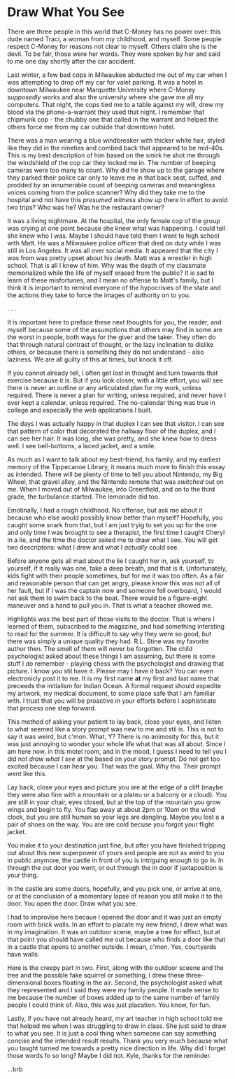 # Draw What You See

There are three people in this world that C-Money has no power over: this dude named Traci, a woman from my childhood, and myself. Some people respect C-Money for reasons not clear to myself. Others claim she is the devil. To be fair, those were her words. They were spoken by her and said to me one day shortly after the car accident.

Last winter, a few bad cops in Milwaukee abducted me out of my car when I was attempting to drop off my car for valet parking. It was a hotel in downtown Milwaukee near Marquette University where C-Money _supposedly_ works and also the university where she gave me all my computers. That night, the cops tied me to a table against my will, drew my blood via the phone-a-warrant they used that night. I remember that chipmunk cop - the chubby one that called in the warrant and helped the others force me from my car outside that downtown hotel.

There was a man wearing a blue windbreaker with thicker white hair, styled like they did in the nineties and combed back that appeared to be mid-40s. This is my best description of him based on the smirk he shot me through the windshield of the cop car they locked me in. The number of beeping cameras were too many to count. Why did he show up to the garage where they parked their police car only to leave me in that back seat, cuffed, and prodded by an innumerable count of beeping cameras and meaningless voices coming from the police scanner? Why did they take me to the hospital and not have this _presumed witness_ show up there in effort to avoid two trips? Who was he? Was he the restaurant owner?

It was a living nightmare. At the hospital, the only female cop of the group was crying at one point because she knew what was happening. I could tell she knew who I was. Maybe I should have told them I went to high school with Matt. He was a Milwaukee police officer that died on duty while I was still in Los Angeles. It was all over social media. It appeared that the city I was from was pretty upset about his death. Matt was a wrestler in high school. That is all I knew of him. Why was the death of my classmate memorialized while the life of myself erased from the public? It is sad to learn of these misfortunes, and I mean no offense to Matt's family, but I think it is important to remind everyone of the hypocrisies of the state and the actions they take to force the images of authority on to you.

. . .


It is important here to preface these next thoughts for you, the reader, and myself because some of the assumptions that others may find in some are the worst in people, both ways for the giver and the taker. They often do that through natural contrast of thought, or the lazy inclination to dislike others, or because there is something they do not understand - also laziness. We are all guilty of this at times, but knock it off.

If you cannot already tell, I often get lost in thought and turn towards that exercise because it is. But if you look closer, with a little effort, you will see there is never an outline or any articulated plan for my work, unless required. There is never a plan for writing, unless required, and never have I ever kept a calendar, unless required. The no-calendar thing was true in college and especially the web applications I built.

The days I was actually happy in that duplex I can see that visitor. I can see that pattern of color that decorated the hallway floor of the duplex, and I can see her hair. It was long, she was pretty, and she knew how to dress well. I see bell-bottoms, a laced jacket, and a smile.

As much as I want to talk about my best-friend, his family, and my earliest memory of the Tippecanoe Library, it means much more to finish this essay as intended. There will be plenty of time to tell you about Nintendo, my Big Wheel, that gravel alley, and the Nintendo remote that was _switched_ out on me. When I moved out of Milwaukee, into Greenfield, and on to the third grade, the turbulance started. The lemonade did too.

Emotinally, I had a rough childhood. No offense, but ask me about it because who else would possibly know better than myself? Hopefully, you caught some snark from that, but I am just tryig to set you up for the one and only time I was brought to see a therapist, the first time I caught Cheryl in a lie, and the time the doctor asked me to draw what I see. You will get two descriptons: what I drew and what I _actually_ could see.

Before anyone gets all mad about the lie I caught her in, ask yourself, to yourself, if it really was one, take a deep breath, and that is it. Unfortunately, kids fight with their people sometimes, but for me it was too often. As a fair and reasonable person that can get angry, please know this was not all of her fault, but if I was the captain now and someone fell overboard, I would not ask them to swim back to the boat. There would be a figure-eight maneuver and a hand to pull you in. That is what a teacher showed me.

Highlights was the best part of those visits to the doctor. That is where I learned of them, subscribed to the magazine, and had something intersting to read for the summer. It is difficult to say why they were so good, but there was simply a unique quality they had. R.L. Stine was my favorite author then. The smell of them will never be forgotten. The child psychologist asked about these things I am assuming, but there is some stuff I _do_ remember - playing chess with the psychologist and drawing that picture. I know you stil have it. Please may I have it back? You can even electronicly post it to me. It is my first name <strong>at</strong> my first and last name that preceeds the initialism for Indian Ocean. A formal request should expedite my artwork, my medical document, to some place safe that I am familiar with. I trust that you will be proactive in your efforts before I sophisticate that process one step forward.

This method of asking your patient to lay back, close your eyes, and listen to what seemed like a story prompt was new to me and stil is. This is not to say it was weird, but c'mon. What, Y? There is no animosity for this, but it was just annoying to wonder your whole life what that was all about. Since I am here now, in this motel room, and in the mood, I guess I need to tell you I did not _draw what I see_ at the based on your story prompt. Do not get too excited because I can hear you. That was the goal. Why tho. Their prompt went like this.

Lay back, close your eyes and picture you are at the edge of a cliff (maybe they were also fine with a mountain or a plateu or a balcony or a cloud). You are still in your chair, eyes closed, but at the top of the mountain you grow wings and begin to fly. You flap away at about 2pm or 10am on the wind clock, but you are still human so your legs are dangling. Maybe you lost a a pair of shoes on the way. You are are cold becuse you forgot your flight jacket.

You make it to your destination just fine, but after you have finished tripping out about this new superpower of yours and people are not as weird to you in public anymore, the castle in front of you is intriguing enough to go in. In through the out door you went, or out through the in door if juxtaposition is your thing.

In the castle are some doors, hopefully, and you pick one, or arrive at one, or at the conclusion of a momentary lapse of reason you still make it to the door. You open the door. Draw what you see.

I had to improvise here becaue I opened the door and it was just an empty room with brick walls. In an effort to placate my new friend, I drew what was in my imagination. It was an outdoor scene, maybe a tree for effect, but at that point you should have called me out because who finds a door like that in a castle that opens to another outside. I mean, c'mon. Yes, courtyards have walls.

Here is the creepy part in two. First, along with the outdoor sceene and the tree and the possible fake squirrel or something, I drew these three-dimensional boxes floating in the air. Second, the psychologist asked what they represented and I said they were my family people. It made sense to me because the number of boxes added up to the same number of family people I could think of. Also, this was just placation. You know, for fun.

Lastly, if you have not already heard, my art teacher in high school told me that helped me when I was struggling to draw in class. She just said to draw to what you see. It is just a cool thing when someone can say something concise and the intended result results. Thank you very much because what you taught turned me towards a pretty nice direction in life. Why did I forget those words fo so long? Maybe I did not. Kyle, thanks for the reminder.


...brb
